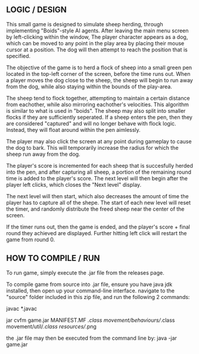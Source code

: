 ## LOGIC / DESIGN 

This small game is designed to simulate sheep herding, through implementing "Boids"-style AI agents.
After leaving the main menu screen by left-clicking within the window, 
The player character appears as a dog, 
which can be moved to any point in the play area by placing their mouse cursor at a position.
The dog will then attempt to reach the position that is specified. 

The objective of the game is to herd a flock of sheep into a small green pen located in the top-left
corner of the screen, before the time runs out. When a player moves the dog close to the sheep, 
the sheep will begin to run away from the dog, while also staying within the bounds of the play-area.

The sheep tend to flock together, attempting to maintain a certain distance from eachother, while also
mirroring eachother's velocities. This algorithm is similar to what is used in "boids".
The sheep may also split into smaller flocks if they are sufficiently seperated. If a sheep enters the
pen, then they are considered "captured" and will no longer behave with flock logic. Instead, they 
will float around within the pen aimlessly.

The player may also click the screen at any point during gameplay to cause the dog to bark. 
This will temporarily increase the radius for which the sheep run away from the dog.

The player's score is incremented for each sheep that is succesfully herded into the pen, and after
capturing all sheep, a portion of the remaining round time is added to the player's score.
The next level will then begin after the player left clicks, which closes the "Next level" display.

The next level will then start, which also decreases the amount of time the player has to capture all 
of the shepe. The start of each new level will reset the timer, and randomly distribute the freed sheep
near the center of the screen.

If the timer runs out, then the game is ended, and the player's score + final round they achieved are 
displayed. Further hitting left click will restart the game from round 0.




## HOW TO COMPILE / RUN


To run game, simply execute the .jar file from the releases page.

To compile game from source into .jar file, ensure you have java jdk installed, 
then open up your command-line interface.
navigate to the "source" folder included in this zip file, and run the following 2 commands:


javac *.javac

jar cvfm game.jar MANIFEST.MF *.class movement/behaviours/*.class movement/util/*.class resources/*.png

the .jar file may then be executed from the command line by: java -jar game.jar

